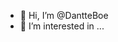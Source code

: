 - 👋 Hi, I’m @DantteBoe
- 👀 I’m interested in ...
<!---
DantteBoe/DantteBoe is a ✨ special ✨ repository because its `README.md` (this file) appears on your GitHub profile.
You can click the Preview link to take a look at your changes.
--->
